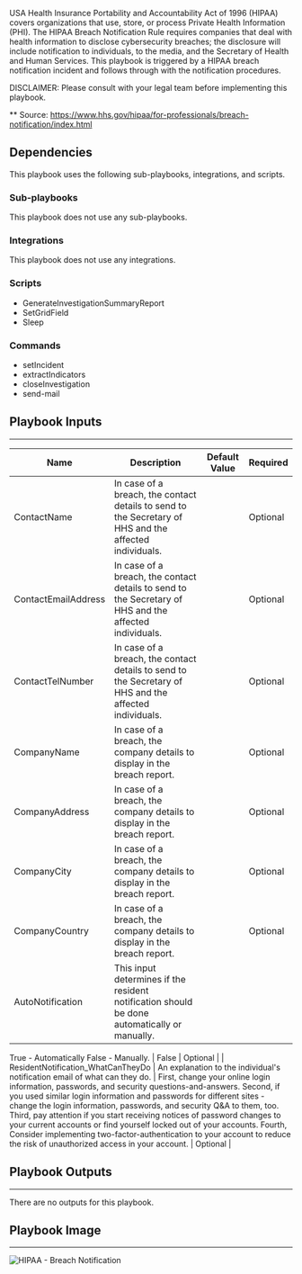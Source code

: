 USA Health Insurance Portability and Accountability Act of 1996 (HIPAA) covers organizations that use, store, or process Private Health Information (PHI). 
The HIPAA Breach Notification Rule requires companies that deal with health information to disclose cybersecurity breaches; the disclosure will include notification to individuals, to the media, and the Secretary of Health and Human Services.
This playbook is triggered by a HIPAA breach notification incident and follows through with the notification procedures.

DISCLAIMER: Please consult with your legal team before implementing this playbook.

** Source: https://www.hhs.gov/hipaa/for-professionals/breach-notification/index.html

## Dependencies
This playbook uses the following sub-playbooks, integrations, and scripts.

### Sub-playbooks
This playbook does not use any sub-playbooks.

### Integrations
This playbook does not use any integrations.

### Scripts
* GenerateInvestigationSummaryReport
* SetGridField
* Sleep

### Commands
* setIncident
* extractIndicators
* closeInvestigation
* send-mail

## Playbook Inputs
---

| **Name** | **Description** | **Default Value** | **Required** |
| --- | --- | --- | --- |
| ContactName | In case of a breach, the contact details to send to the Secretary of HHS and the affected individuals. |  | Optional |
| ContactEmailAddress | In case of a breach, the contact details to send to the Secretary of HHS and the affected individuals. |  | Optional |
| ContactTelNumber | In case of a breach, the contact details to send to the Secretary of HHS and the affected individuals. |  | Optional |
| CompanyName | In case of a breach, the company details to display in the breach report. |  | Optional |
| CompanyAddress | In case of a breach, the company details to display in the breach report. |  | Optional |
| CompanyCity | In case of a breach, the company details to display in the breach report. |  | Optional |
| CompanyCountry | In case of a breach, the company details to display in the breach report. |  | Optional |
| AutoNotification | This input determines if the resident notification should be done automatically or manually.
True \- Automatically
False \- Manually. | False | Optional |
| ResidentNotification_WhatCanTheyDo | An explanation to the individual's notification email of what can they do. | First, change your online login information, passwords, and security questions-and-answers. 
Second, if you used similar login information and passwords for different sites - change the login information, passwords, and security Q&A to them, too.
Third, pay attention if you start receiving notices of password changes to your current accounts or find yourself locked out of your accounts.
Fourth, Consider implementing two-factor-authentication to your account to reduce the risk of unauthorized access in your account. | Optional |

## Playbook Outputs
---
There are no outputs for this playbook.

## Playbook Image
---
![HIPAA - Breach Notification](../../doc_files/HIPAA_-_Breach_Notification.png/n)